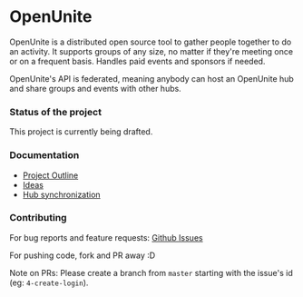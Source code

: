 # OpenUnite
OpenUnite is a distributed open source tool to gather people together to do an activity. It supports groups of any size, no matter if they're meeting once or on a frequent basis. Handles paid events and sponsors if needed.

OpenUnite's API is federated, meaning anybody can host an OpenUnite hub and share groups and events with other hubs.

### Status of the project
This project is currently being drafted.

### Documentation
* [Project Outline](https://github.com/openunite/openunite/wiki/Project-Outline)
* [Ideas](https://github.com/openunite/openunite/wiki/Ideas)
* [Hub synchronization](https://github.com/openunite/openunite/wiki/Hub-synchronization)

### Contributing
For bug reports and feature requests: [Github Issues](https://github.com/openunite/openunite/issues)

For pushing code, fork and PR away :D

Note on PRs: Please create a branch from `master` starting with the issue's id (eg: `4-create-login`).
